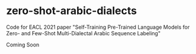 # zero-shot-arabic-dialects
Code for EACL 2021 paper "Self-Training Pre-Trained Language Models for Zero- and Few-Shot Multi-Dialectal Arabic Sequence Labeling"


Coming Soon
